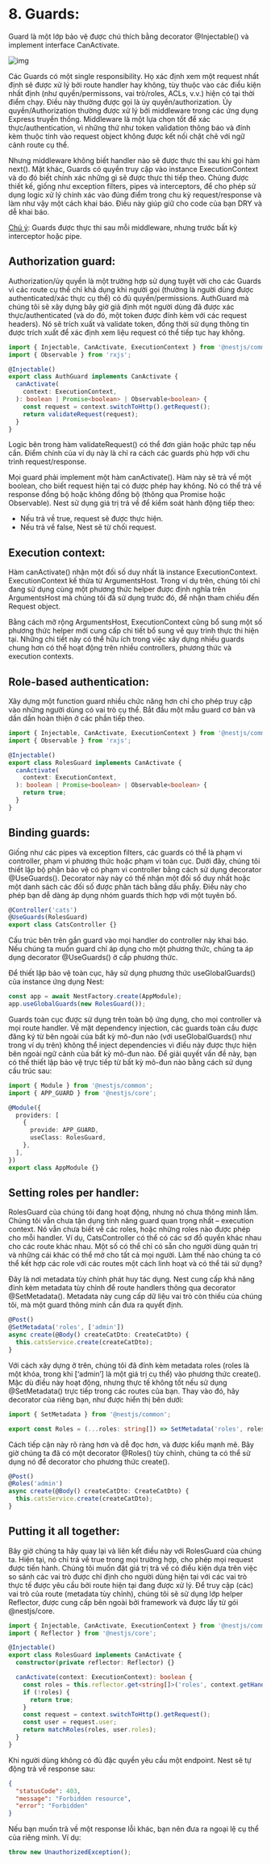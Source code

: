 # 8. Guards:

Guard là một lớp bảo vệ được chú thích bằng decorator @Injectable() và implement interface CanActivate.

![img](https://docs.nestjs.com/assets/Guards_1.png)

Các Guards có một single responsibility. Họ xác định xem một request nhất định sẽ được xử lý bởi route handler hay không, tùy thuộc vào các điều kiện nhất định (như quyền/permissons, vai trò/roles, ACLs, v.v.) hiện có tại thời điểm chạy. Điều này thường được gọi là ủy quyền/authorization. Ủy quyền/Authorization thường được xử lý bởi middleware trong các ứng dụng Express truyền thống. Middleware là một lựa chọn tốt để xác thực/authentication, vì những thứ như token validation thông báo và đính kèm thuộc tính vào request object không được kết nối chặt chẽ với ngữ cảnh route cụ thể.

Nhưng middleware không biết handler nào sẽ được thực thi sau khi gọi hàm next(). Mặt khác, Guards có quyền truy cập vào instance ExecutionContext và do đó biết chính xác những gì sẽ được thực thi tiếp theo. Chúng được thiết kế, giống như exception filters, pipes và interceptors, để cho phép sử dụng logic xử lý chính xác vào đúng điểm trong chu kỳ request/response và làm như vậy một cách khai báo. Điều này giúp giữ cho code của bạn DRY và dễ khai báo.

<ins>Chú ý</ins>: Guards được thực thi sau mỗi middleware, nhưng trước bất kỳ interceptor hoặc pipe.

## Authorization guard:

Authorization/ủy quyền là một trường hợp sử dụng tuyệt vời cho các Guards vì các route cụ thể chỉ khả dụng khi người gọi (thường là người dùng được authenticated/xác thực cụ thể) có đủ quyền/permissions. AuthGuard mà chúng tôi sẽ xây dựng bây giờ giả định một người dùng đã được xác thực/authenticated (và do đó, một token được đính kèm với các request headers). Nó sẽ trích xuất và validate token, đồng thời sử dụng thông tin được trích xuất để xác định xem liệu request có thể tiếp tục hay không.

```TypeScript
import { Injectable, CanActivate, ExecutionContext } from '@nestjs/common';
import { Observable } from 'rxjs';

@Injectable()
export class AuthGuard implements CanActivate {
  canActivate(
    context: ExecutionContext,
  ): boolean | Promise<boolean> | Observable<boolean> {
    const request = context.switchToHttp().getRequest();
    return validateRequest(request);
  }
}
```

Logic bên trong hàm validateRequest() có thể đơn giản hoặc phức tạp nếu cần. Điểm chính của ví dụ này là chỉ ra cách các guards phù hợp với chu trình request/response.

Mọi guard phải implement một hàm canActivate(). Hàm này sẽ trả về một boolean, cho biết request hiện tại có được phép hay không. Nó có thể trả về response đồng bộ hoặc không đồng bộ (thông qua Promise hoặc Observable). Nest sử dụng giá trị trả về để kiểm soát hành động tiếp theo:

- Nếu trả về true, request sẽ được thực hiện.
- Nếu trả về false, Nest sẽ từ chối request.

## Execution context:

Hàm canActivate() nhận một đối số duy nhất là instance ExecutionContext. ExecutionContext kế thừa từ ArgumentsHost. Trong ví dụ trên, chúng tôi chỉ đang sử dụng cùng một phương thức helper được định nghĩa trên ArgumentsHost mà chúng tôi đã sử dụng trước đó, để nhận tham chiếu đến Request object.

Bằng cách mở rộng ArgumentsHost, ExecutionContext cũng bổ sung một số phương thức helper mới cung cấp chi tiết bổ sung về quy trình thực thi hiện tại. Những chi tiết này có thể hữu ích trong việc xây dựng nhiều guards chung hơn có thể hoạt động trên nhiều controllers, phương thức và execution contexts.

## Role-based authentication:

Xây dựng một function guard nhiều chức năng hơn chỉ cho phép truy cập vào những người dùng có vai trò cụ thể. Bắt đầu một mẫu guard cơ bản và dần dần hoàn thiện ở các phần tiếp theo.

```TypeScript
import { Injectable, CanActivate, ExecutionContext } from '@nestjs/common';
import { Observable } from 'rxjs';

@Injectable()
export class RolesGuard implements CanActivate {
  canActivate(
    context: ExecutionContext,
  ): boolean | Promise<boolean> | Observable<boolean> {
    return true;
  }
}
```

## Binding guards:

Giống như các pipes và exception filters, các guards có thể là phạm vi controller, phạm vi phương thức hoặc phạm vi toàn cục. Dưới đây, chúng tôi thiết lập bộ phận bảo vệ có phạm vi controller bằng cách sử dụng decorator @UseGuards(). Decorator này này có thể nhận một đối số duy nhất hoặc một danh sách các đối số được phân tách bằng dấu phẩy. Điều này cho phép bạn dễ dàng áp dụng nhóm guards thích hợp với một tuyên bố.

```TypeScript
@Controller('cats')
@UseGuards(RolesGuard)
export class CatsController {}
```

Cấu trúc bên trên gắn guard vào mọi handler do controller này khai báo. Nếu chúng ta muốn guard chỉ áp dụng cho một phương thức, chúng ta áp dụng decorator @UseGuards() ở cấp phương thức.

Để thiết lập bảo vệ toàn cục, hãy sử dụng phương thức useGlobalGuards() của instance ứng dụng Nest:

```TypeScript
const app = await NestFactory.create(AppModule);
app.useGlobalGuards(new RolesGuard());
```

Guards toàn cục được sử dụng trên toàn bộ ứng dụng, cho mọi controller và mọi route handler. Về mặt dependency injection, các guards toàn cầu được đăng ký từ bên ngoài của bất kỳ mô-đun nào (với useGlobalGuards() như trong ví dụ trên) không thể inject dependencies vì điều này được thực hiện bên ngoài ngữ cảnh của bất kỳ mô-đun nào. Để giải quyết vấn đề này, bạn có thể thiết lập bảo vệ trực tiếp từ bất kỳ mô-đun nào bằng cách sử dụng cấu trúc sau:

```TypeScript
import { Module } from '@nestjs/common';
import { APP_GUARD } from '@nestjs/core';

@Module({
  providers: [
    {
      provide: APP_GUARD,
      useClass: RolesGuard,
    },
  ],
})
export class AppModule {}
```

## Setting roles per handler:

RolesGuard của chúng tôi đang hoạt động, nhưng nó chưa thông minh lắm. Chúng tôi vẫn chưa tận dụng tính năng guard quan trọng nhất – execution context. Nó vẫn chưa biết về các roles, hoặc những roles nào được phép cho mỗi handler. Ví dụ, CatsController có thể có các sơ đồ quyền khác nhau cho các route khác nhau. Một số có thể chỉ có sẵn cho người dùng quản trị và những cái khác có thể mở cho tất cả mọi người. Làm thế nào chúng ta có thể kết hợp các role với các routes một cách linh hoạt và có thể tái sử dụng?

Đây là nơi metadata tùy chỉnh phát huy tác dụng. Nest cung cấp khả năng đính kèm metadata tùy chỉnh để route handlers thông qua decorator @SetMetadata(). Metadata này cung cấp dữ liệu vai trò còn thiếu của chúng tôi, mà một guard thông minh cần đưa ra quyết định.

```TypeScript
@Post()
@SetMetadata('roles', ['admin'])
async create(@Body() createCatDto: CreateCatDto) {
  this.catsService.create(createCatDto);
}
```

Với cách xây dựng ở trên, chúng tôi đã đính kèm metadata roles (roles là một khóa, trong khi [‘admin’] là một giá trị cụ thể) vào phương thức create(). Mặc dù điều này hoạt động, nhưng thực tế không tốt nếu sử dụng @SetMetadata() trực tiếp trong các routes của bạn. Thay vào đó, hãy decorator của riêng bạn, như được hiển thị bên dưới:

```TypeScript
import { SetMetadata } from '@nestjs/common';

export const Roles = (...roles: string[]) => SetMetadata('roles', roles);
```

Cách tiếp cận này rõ ràng hơn và dễ đọc hơn, và được kiểu mạnh mẽ. Bây giờ chúng ta đã có một decorator @Roles() tùy chỉnh, chúng ta có thể sử dụng nó để decorator cho phương thức create().

```TypeScript
@Post()
@Roles('admin')
async create(@Body() createCatDto: CreateCatDto) {
  this.catsService.create(createCatDto);
}
```

## Putting it all together:

Bây giờ chúng ta hãy quay lại và liên kết điều này với RolesGuard của chúng ta. Hiện tại, nó chỉ trả về true trong mọi trường hợp, cho phép mọi request được tiến hành. Chúng tôi muốn đặt giá trị trả về có điều kiện dựa trên việc so sánh các vai trò được chỉ định cho người dùng hiện tại với các vai trò thực tế được yêu cầu bởi route hiện tại đang được xử lý. Để truy cập (các) vai trò của route (metadata tùy chỉnh), chúng tôi sẽ sử dụng lớp helper Reflector, được cung cấp bên ngoài bởi framework và được lấy từ gói @nestjs/core.

```TypeScript
import { Injectable, CanActivate, ExecutionContext } from '@nestjs/common';
import { Reflector } from '@nestjs/core';

@Injectable()
export class RolesGuard implements CanActivate {
  constructor(private reflector: Reflector) {}

  canActivate(context: ExecutionContext): boolean {
    const roles = this.reflector.get<string[]>('roles', context.getHandler());
    if (!roles) {
      return true;
    }
    const request = context.switchToHttp().getRequest();
    const user = request.user;
    return matchRoles(roles, user.roles);
  }
}
```

Khi người dùng không có đủ đặc quyền yêu cầu một endpoint. Nest sẽ tự động trả về response sau:

```json
{
  "statusCode": 403,
  "message": "Forbidden resource",
  "error": "Forbidden"
}
```

Nếu bạn muốn trả về một response lỗi khác, bạn nên đưa ra ngoại lệ cụ thể của riêng mình. Ví dụ:

```TypeScript
throw new UnauthorizedException();
```
